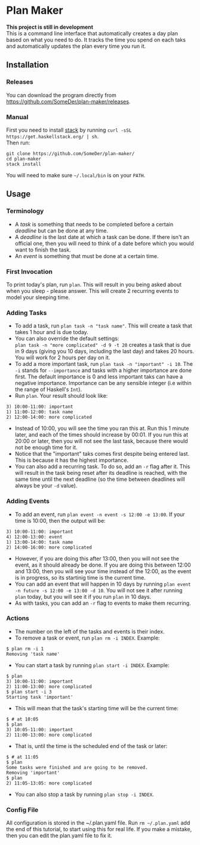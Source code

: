 # Plan Maker

**This project is still in development**  
This is a command line interface that automatically creates a day plan based on what you need to do. It tracks the time you spend on each taks and automatically updates the plan every time you run it. 

## Installation

### Releases
You can download the program directly from https://github.com/SomeDer/plan-maker/releases.

### Manual
First you need to install [stack](https://docs.haskellstack.org/en/stable/README/) by running `curl -sSL https://get.haskellstack.org/ | sh`.  
Then run:
```
git clone https://github.com/SomeDer/plan-maker/
cd plan-maker
stack install
```
You will need to make sure `~/.local/bin` is on your `PATH`.

## Usage

### Terminology
* A *task* is something that needs to be completed before a certain *deadline* but can be done at any time.
* A *deadline* is the last date at which a task can be done. If there isn't an official one, then you will need to think of a date before which you would want to finish the task.
* An *event* is something that must be done at a certain time.

### First Invocation
To print today's plan, run  `plan`. This will result in you being asked about when you sleep - please answer. This will create 2 recurring events to model your sleeping time.

### Adding Tasks
* To add a task, run `plan task -n "task name"`. This will create a task that takes 1 hour and is due today.
* You can also override the default settings:  
`plan task -n "more complicated" -d 9 -t 20` creates a task that is due in 9 days (giving you 10 days, including the last day) and takes 20 hours. You will work for 2 hours per day on it.
* To add a more important task, run `plan task -n "important" -i 10`. The `-i` stands for `--importance` and tasks with a higher importance are done first. The default importance is 0 and less important taks can have a negative importance. Importance can be any sensible integer (i.e within the range of Haskell's `Int`).
* Run `plan`. Your result should look like:
```
3) 10:00-11:00: important
1) 11:00-12:00: task name
2) 12:00-14:00: more complicated
```
* Instead of 10:00, you will see the time you ran this at. Run this 1 minute later, and each of the times should increase by 00:01. If you run this at 20:00 or later, then you will not see the last task, because there would not be enough time for it.
* Notice that the "important" taks comes first despite being entered last. This is because it has the highest importance.
* You can also add a recurring task. To do so, add an `-r` flag after it. This will result in the task being reset after its deadline is reached, with the same time until the next deadline (so the time between deadlines will always be your `-d` value).

### Adding Events
* To add an event, run `plan event -n event -s 12:00 -e 13:00`. If your time is 10:00, then the output will be:
```
3) 10:00-11:00: important
4) 12:00-13:00: event
1) 13:00-14:00: task name
2) 14:00-16:00: more complicated
```
* However, if you are doing this after 13:00, then you will not see the event, as it should already be done. If you are doing this between 12:00 and 13:00, then you will see your time instead of the 12:00, as the event is in progress, so its startinig time is the current time.
* You can add an event that will happen in 10 days by running `plan event -n future -s 12:00 -e 13:00 -d 10`. You will not see it after running `plan` today, but you will see it if you run `plan` in 10 days.
* As with tasks, you can add an `-r` flag to events to make them recurring.

### Actions
* The number on the left of the tasks and events is their index.
* To remove a task or event, run `plan rm -i INDEX`. Example:
```
$ plan rm -i 1
Removing 'task name'
```
* You can start a task by running `plan start -i INDEX`. Example:
```
$ plan
3) 10:00-11:00: important
2) 11:00-13:00: more complicated
$ plan start -i 3
Starting task 'important'
```
* This will mean that the task's starting time will be the current time:
```
$ # at 10:05
$ plan
3) 10:05-11:00: important
2) 11:00-13:00: more complicated
```
* That is, until the time is the scheduled end of the task or later:
```
$ # at 11:05
$ plan
Some tasks were finished and are going to be removed.
Removing 'important'
$ plan
2) 11:05-13:05: more complicated
```
* You can also stop a task by running `plan stop -i INDEX`.

### Config File
All configuration is stored in the ~/.plan.yaml file. Run `rm ~/.plan.yaml` add the end of this tutorial, to start using this for real life. If you make a mistake, then you can edit the plan.yaml file to fix it.
